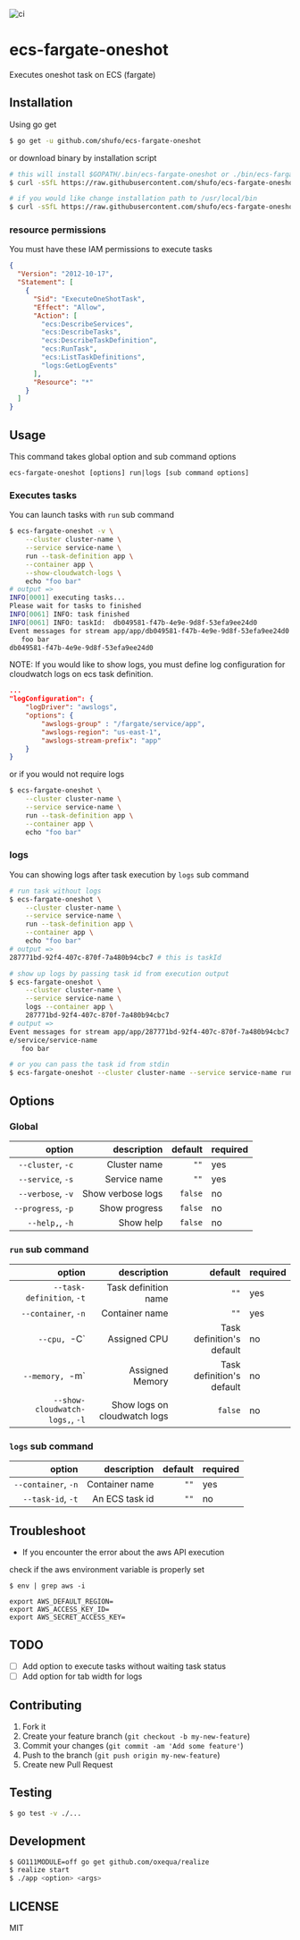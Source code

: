 ![ci](https://github.com/shufo/ecs-fargate-oneshot/workflows/ci/badge.svg?branch=master)

# ecs-fargate-oneshot

Executes oneshot task on ECS (fargate)

## Installation

Using go get

```bash
$ go get -u github.com/shufo/ecs-fargate-oneshot
```

or download binary by installation script

```bash
# this will install $GOPATH/.bin/ecs-fargate-oneshot or ./bin/ecs-fargate-oneshot
$ curl -sSfL https://raw.githubusercontent.com/shufo/ecs-fargate-oneshot/master/install.sh  | sh -s

# if you would like change installation path to /usr/local/bin
$ curl -sSfL https://raw.githubusercontent.com/shufo/ecs-fargate-oneshot/master/install.sh  | sudo sh -s - -b /usr/local/bin
```

### resource permissions

You must have these IAM permissions to execute tasks

```json
{
  "Version": "2012-10-17",
  "Statement": [
    {
      "Sid": "ExecuteOneShotTask",
      "Effect": "Allow",
      "Action": [
        "ecs:DescribeServices",
        "ecs:DescribeTasks",
        "ecs:DescribeTaskDefinition",
        "ecs:RunTask",
        "ecs:ListTaskDefinitions",
        "logs:GetLogEvents"
      ],
      "Resource": "*"
    }
  ]
}
```

## Usage

This command takes global option and sub command options

`ecs-fargate-oneshot [options] run|logs [sub command options]`

### Executes tasks

You can launch tasks with `run` sub command

```bash
$ ecs-fargate-oneshot -v \
    --cluster cluster-name \
    --service service-name \
    run --task-definition app \
    --container app \
    --show-cloudwatch-logs \
    echo "foo bar"
# output =>
INFO[0001] executing tasks...
Please wait for tasks to finished
INFO[0061] INFO: task finished
INFO[0061] INFO: taskId:  db049581-f47b-4e9e-9d8f-53efa9ee24d0
Event messages for stream app/app/db049581-f47b-4e9e-9d8f-53efa9ee24d0 in log group LOG-GROUP-NAME: /fargate/service/app
   foo bar
db049581-f47b-4e9e-9d8f-53efa9ee24d0
```

NOTE: If you would like to show logs, you must define log configuration for cloudwatch logs on ecs task definition.

```json
...
"logConfiguration": {
    "logDriver": "awslogs",
    "options": {
        "awslogs-group" : "/fargate/service/app",
        "awslogs-region": "us-east-1",
        "awslogs-stream-prefix": "app"
    }
}
```

or if you would not require logs

```bash
$ ecs-fargate-oneshot \
    --cluster cluster-name \
    --service service-name \
    run --task-definition app \
    --container app \
    echo "foo bar"
```

### logs

You can showing logs after task execution by `logs` sub command

```bash
# run task without logs
$ ecs-fargate-oneshot \
    --cluster cluster-name \
    --service service-name \
    run --task-definition app \
    --container app \
    echo "foo bar"
# output =>
287771bd-92f4-407c-870f-7a480b94cbc7 # this is taskId

# show up logs by passing task id from execution output
$ ecs-fargate-oneshot \
    --cluster cluster-name \
    --service service-name \
    logs --container app \
    287771bd-92f4-407c-870f-7a480b94cbc7
# output =>
Event messages for stream app/app/287771bd-92f4-407c-870f-7a480b94cbc7 in log group LOG-GROUP-NAME: /fargat
e/service/service-name
   foo bar

# or you can pass the task id from stdin
$ ecs-fargate-oneshot --cluster cluster-name --service service-name run --task-definition app --container app echo "foo bar" | ecs-fargate-oneshot --cluster cluster-name --service service-name logs --container app
```

## Options

### Global

|             option |       description | default | required |
| -----------------: | ----------------: | ------: | -------- |
|  `--cluster`, `-c` |      Cluster name |    `""` | yes      |
|  `--service`, `-s` |      Service name |    `""` | yes      |
|  `--verbose`, `-v` | Show verbose logs | `false` | no       |
| `--progress`, `-p` |     Show progress | `false` | no       |
|    `--help,`, `-h` |         Show help | `false` | no       |

### `run` sub command

|                          option |                  description |                   default | required |
| ------------------------------: | ---------------------------: | ------------------------: | -------- |
|       `--task-definition`, `-t` |         Task definition name |                      `""` | yes      |
|             `--container`, `-n` |               Container name |                      `""` | yes      |
|                    `--cpu, `-C` |                 Assigned CPU | Task definition's default | no       |
|                 `--memory, `-m` |              Assigned Memory | Task definition's default | no       |
| `--show-cloudwatch-logs,`, `-l` | Show logs on cloudwatch logs |                   `false` | no       |

### `logs` sub command

|              option |    description | default | required |
| ------------------: | -------------: | ------: | -------- |
| `--container`, `-n` | Container name |    `""` | yes      |
|   `--task-id`, `-t` | An ECS task id |    `""` | no       |

## Troubleshoot

- If you encounter the error about the aws API execution

check if the aws environment variable is properly set

```
$ env | grep aws -i

export AWS_DEFAULT_REGION=
export AWS_ACCESS_KEY_ID=
export AWS_SECRET_ACCESS_KEY=
```

## TODO

- [ ] Add option to execute tasks without waiting task status
- [ ] Add option for tab width for logs

## Contributing

1.  Fork it
2.  Create your feature branch (`git checkout -b my-new-feature`)
3.  Commit your changes (`git commit -am 'Add some feature'`)
4.  Push to the branch (`git push origin my-new-feature`)
5.  Create new Pull Request

## Testing

```bash
$ go test -v ./...
```

## Development

```bash
$ GO111MODULE=off go get github.com/oxequa/realize
$ realize start
$ ./app <option> <args>
```

## LICENSE

MIT

